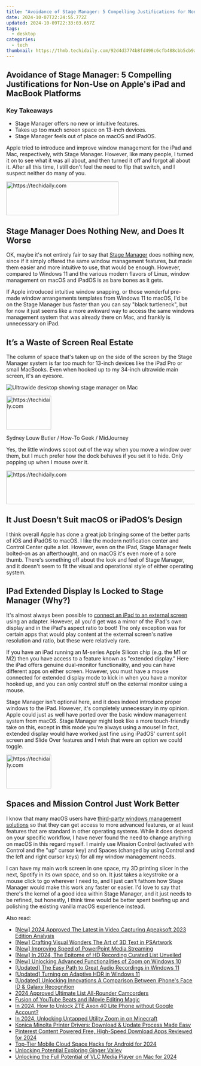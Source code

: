 ```yaml
---
title: "Avoidance of Stage Manager: 5 Compelling Justifications for Non-Use on Apple's iPad and MacBook Platforms"
date: 2024-10-07T22:24:55.772Z
updated: 2024-10-09T22:33:03.657Z
tags:
  - desktop
categories:
  - tech
thumbnail: https://thmb.techidaily.com/92d4d3774b8fd498c6cfb488cbb5cb9a7cceb0aea3bc2d6cdbbe36e4703b4b56.jpg
---
```


## Avoidance of Stage Manager: 5 Compelling Justifications for Non-Use on Apple's iPad and MacBook Platforms

### Key Takeaways

* Stage Manager offers no new or intuitive features.
* Takes up too much screen space on 13-inch devices.
* Stage Manager feels out of place on macOS and iPadOS.

 Apple tried to introduce and improve window management for the iPad and Mac, respectively, with Stage Manager. However, like many people, I turned it on to see what it was all about, and then turned it off and forgot all about it. After all this time, I still don't feel the need to flip that switch, and I suspect neither do many of you.

<!-- affiliate ads begin -->
<a href="https://malaysia-healthcare-travel-council.pxf.io/c/5597632/1557746/17382" target="_top" id="1557746">
  <img src="//a.impactradius-go.com/display-ad/17382-1557746" border="0" alt="https://techidaily.com" width="300" height="90"/>
</a>
<img height="0" width="0" src="https://malaysia-healthcare-travel-council.pxf.io/i/5597632/1557746/17382" style="position:absolute;visibility:hidden;" border="0" />
<!-- affiliate ads end -->

##  Stage Manager Does Nothing New, and Does It Worse

 OK, maybe it's not entirely fair to say that [Stage Manager](https://extra-support.techidaily.com/new-perfecting-inshot-transitions-techniques/) does nothing new, since if it simply offered the same window management features, but made them easier and more intuitive to use, that would be enough. However, compared to Windows 11 and the various modern flavors of Linux, window management on macOS and iPadOS is as bare bones as it gets.

 If Apple introduced intuitive window snapping, or those wonderful pre-made window arrangements templates from Windows 11 to macOS, I'd be on the Stage Manager bus faster than you can say "black turtleneck", but for now it just seems like a more awkward way to access the same windows management system that was already there on Mac, and frankly is unnecessary on iPad.

##  It’s a Waste of Screen Real Estate

 The column of space that's taken up on the side of the screen by the Stage Manager system is far too much for 13-inch devices like the iPad Pro or small MacBooks. Even when hooked up to my 34-inch ultrawide main screen, it's an eyesore.

![Ultrawide desktop showing stage manager on Mac](https://static1.howtogeekimages.com/wordpress/wp-content/uploads/2024/04/screenshot-2024-04-26-at-12-41-36.png) 

<!-- affiliate ads begin -->
<a href="https://aligracehair.sjv.io/c/5597632/2135364/19272" target="_top" id="2135364">
  <img src="//a.impactradius-go.com/display-ad/19272-2135364" border="0" alt="https://techidaily.com" width="120" height="90"/>
</a>
<img height="0" width="0" src="https://aligracehair.sjv.io/i/5597632/2135364/19272" style="position:absolute;visibility:hidden;" border="0" />
<!-- affiliate ads end -->

Sydney Louw Butler / How-To Geek / MidJourney

 Yes, the little windows scoot out of the way when you move a window over them, but I much prefer how the dock behaves if you set it to hide. Only popping up when I mouse over it.

<!-- affiliate ads begin -->
<a href="https://unicoeye.pxf.io/c/5597632/2134240/18498" target="_top" id="2134240">
  <img src="//a.impactradius-go.com/display-ad/18498-2134240" border="0" alt="https://techidaily.com" width="540" height="90"/>
</a>
<img height="0" width="0" src="https://unicoeye.pxf.io/i/5597632/2134240/18498" style="position:absolute;visibility:hidden;" border="0" />
<!-- affiliate ads end -->

##  It Just Doesn’t Suit macOS or iPadOS’s Design

 I think overall Apple has done a great job bringing some of the better parts of iOS and iPadOS to macOS. I like the modern notification center and Control Center quite a lot. However, even on the iPad, Stage Manager feels bolted-on as an afterthought, and on macOS it's even more of a sore thumb. There's something off about the look and feel of Stage Manager, and it doesn't seem to fit the visual and operational style of either operating system.

##  IPad Extended Display Is Locked to Stage Manager (Why?)

 It's almost always been possible to [connect an iPad to an external screen](https://youtube-tips.techidaily.com/024-approved-craft-a-unique-channel-look-for-free/) using an adapter. However, all you'd get was a mirror of the iPad's own display and in the iPad's aspect ratio to boot! The only exception was for certain apps that would play content at the external screen's native resolution and ratio, but these were relatively rare.

 If you have an iPad running an M-series Apple Silicon chip (e.g. the M1 or M2) then you have access to a feature known as "extended display." Here the iPad offers genuine dual-monitor functionality, and you can have different apps on either screen. However, you must have a mouse connected for extended display mode to kick in when you have a monitor hooked up, and you can only control stuff on the external monitor using a mouse.

 Stage Manager isn't optional here, and it does indeed introduce proper windows to the iPad. However, it's completely unnecessary in my opinion. Apple could just as well have ported over the basic window management system from macOS. Stage Manager might look like a more touch-friendly take on this, except in this mode you're always using a mouse! In fact, extended display would have worked just fine using iPadOS' current split screen and Slide Over features and I wish that were an option we could toggle.

<!-- affiliate ads begin -->
<a href="https://aligracehair.sjv.io/c/5597632/2135394/19272" target="_top" id="2135394">
  <img src="//a.impactradius-go.com/display-ad/19272-2135394" border="0" alt="https://techidaily.com" width="120" height="90"/>
</a>
<img height="0" width="0" src="https://aligracehair.sjv.io/i/5597632/2135394/19272" style="position:absolute;visibility:hidden;" border="0" />
<!-- affiliate ads end -->

##  Spaces and Mission Control Just Work Better

 I know that many macOS users have [third-party windows management solutions](https://tech-revival.techidaily.com/boosting-productivity-integrating-chatgpt-into-your-vs-code-experience-top-tips/) so that they can get access to more advanced features, or at least features that are standard in other operating systems. While it does depend on your specific workflow, I have never found the need to change anything on macOS in this regard myself. I mainly use Mission Control (activated with Control and the "up" cursor key) and Spaces (changed by using Control and the left and right cursor keys) for all my window management needs.

 I can have my main work screen in one space, my 3D printing slicer in the next, Spotify in its own space, and so on. It just takes a keystroke or a mouse click to go wherever I need to, and I just can't fathom how Stage Manager would make this work any faster or easier. I'd love to say that there's the kernel of a good idea within Stage Manager, and it just needs to be refined, but honestly, I think time would be better spent beefing up and polishing the existing vanilla macOS experience instead.

<ins class="adsbygoogle"
     style="display:block"
     data-ad-format="autorelaxed"
     data-ad-client="ca-pub-7571918770474297"
     data-ad-slot="1223367746"></ins>

<ins class="adsbygoogle"
     style="display:block"
     data-ad-client="ca-pub-7571918770474297"
     data-ad-slot="8358498916"
     data-ad-format="auto"
     data-full-width-responsive="true"></ins>

<span class="atpl-alsoreadstyle">Also read:</span>
<div><ul>
<li><a href="https://desktop-recording.techidaily.com/new-2024-approved-the-latest-in-video-capturing-apeaksoft-2023-edition-analysis/"><u>[New] 2024 Approved The Latest in Video Capturing Apeaksoft 2023 Edition Analysis</u></a></li>
<li><a href="https://extra-lessons.techidaily.com/new-crafting-visual-wonders-the-art-of-3d-text-in-psartwork/"><u>[New] Crafting Visual Wonders The Art of 3D Text in PSArtwork</u></a></li>
<li><a href="https://some-knowledge.techidaily.com/new-improving-speed-of-powerpoint-media-streaming/"><u>[New] Improving Speed of PowerPoint Media Streaming</u></a></li>
<li><a href="https://video-capture.techidaily.com/new-in-2024-the-epitome-of-hd-recording-curated-list-unveiled/"><u>[New] In 2024, The Epitome of HD Recording Curated List Unveiled</u></a></li>
<li><a href="https://some-skills.techidaily.com/new-unlocking-advanced-functionalities-of-zoom-on-windows-10/"><u>[New] Unlocking Advanced Functionalities of Zoom on Windows 10</u></a></li>
<li><a href="https://some-skills.techidaily.com/updated-the-easy-path-to-great-audio-recordings-in-windows-11/"><u>[Updated] The Easy Path to Great Audio Recordings in Windows 11</u></a></li>
<li><a href="https://some-skills.techidaily.com/updated-turning-on-adaptive-hdr-in-windows-11/"><u>[Updated] Turning on Adaptive HDR in Windows 11</u></a></li>
<li><a href="https://some-skills.techidaily.com/updated-unlocking-innovations-a-comparison-between-iphones-face-id-and-galaxy-recognition/"><u>[Updated] Unlocking Innovations A Comparison Between iPhone's Face ID & Galaxy Recognition</u></a></li>
<li><a href="https://some-skills.techidaily.com/2024-approved-ultimate-list-all-rounder-camcorders/"><u>2024 Approved Ultimate List All-Rounder Camcorders</u></a></li>
<li><a href="https://youtube-sure.techidaily.com/n-of-youtube-beats-and-imovie-editing-magic/"><u>Fusion of YouTube Beats and iMovie Editing Magic</u></a></li>
<li><a href="https://unlock-android.techidaily.com/in-2024-how-to-unlock-zte-axon-40-lite-phone-without-google-account-by-drfone-android/"><u>In 2024, How to Unlock ZTE Axon 40 Lite Phone without Google Account?</u></a></li>
<li><a href="https://some-skills.techidaily.com/in-2024-unlocking-untapped-utility-zoom-in-on-minecraft/"><u>In 2024, Unlocking Untapped Utility Zoom in on Minecraft</u></a></li>
<li><a href="https://hardware-help.techidaily.com/konica-minolta-printer-drivers-download-and-update-process-made-easy/"><u>Konica Minolta Printer Drivers: Download & Update Process Made Easy</u></a></li>
<li><a href="https://extra-approaches.techidaily.com/pinterest-content-powered-free-high-speed-download-apps-reviewed-for-2024/"><u>Pinterest Content Powered Free, High-Speed Download Apps Reviewed for 2024</u></a></li>
<li><a href="https://some-skills.techidaily.com/top-tier-mobile-cloud-space-hacks-for-android-for-2024/"><u>Top-Tier Mobile Cloud Space Hacks for Android for 2024</u></a></li>
<li><a href="https://on-screen-recording.techidaily.com/unlocking-potential-exploring-ginger-valley/"><u>Unlocking Potential Exploring Ginger Valley</u></a></li>
<li><a href="https://some-skills.techidaily.com/unlocking-the-full-potential-of-vlc-media-player-on-mac-for-2024/"><u>Unlocking the Full Potential of VLC Media Player on Mac for 2024</u></a></li>
</ul></div>

